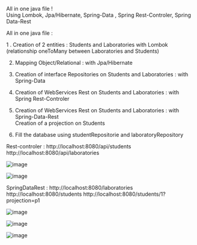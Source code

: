 All in one java file ! \
Using Lombok, Jpa/Hibernate, Spring-Data , Spring Rest-Controler, Spring Data-Rest 

All in one java file :

1 . Creation of 2 entities : Students and Laboratories with Lombok \
       (relationship oneToMany between Laboratories and Students)
       
2. Mapping Object/Relational : with Jpa/Hibernate 
       
3. Creation of interface Repositories on Students and Laboratories : with Spring-Data 

4. Creation of WebServices Rest on Students and Laboratories : with Spring Rest-Controler 

5. Creation of WebServices Rest on Students and Laboratories : with Spring-Data-Rest \
   Creation of a projection on Students

6. Fill the database using studentRepositorie and laboratoryRepository

Rest-controler :
http://localhost:8080/api/students
http://localhost:8080/api/laboratories

![image](https://user-images.githubusercontent.com/39586770/205640678-7b1336b1-5414-4a2c-897d-ce189ff7dc6c.png)

![image](https://user-images.githubusercontent.com/39586770/205640783-3282759e-f82e-4d0a-820b-fb7193ff3f7f.png)



SpringDataRest :
http://localhost:8080/laboratories
http://localhost:8080/students
http://localhost:8080/students/1?projection=p1

![image](https://user-images.githubusercontent.com/39586770/205640968-1af8a389-201f-4692-81c7-7e0d71a61fe3.png)

![image](https://user-images.githubusercontent.com/39586770/205641067-43f52084-dec1-4bb5-b268-893bdc251a6b.png)

![image](https://user-images.githubusercontent.com/39586770/205641155-b278c184-e27c-433c-963b-1c67dfb8d974.png)




